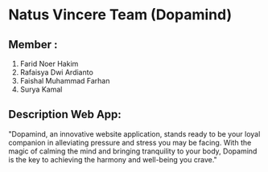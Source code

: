 # Natus Vincere Team (Dopamind)

## Member : 
1. Farid Noer Hakim
2. Rafaisya Dwi Ardianto
3. Faishal Muhammad Farhan
4. Surya Kamal

## Description Web App: 
"Dopamind, an innovative website application, stands ready to be your loyal companion in alleviating pressure and stress you may be facing. With the magic of calming the mind and bringing tranquility to your body, Dopamind is the key to achieving the harmony and well-being you crave."

